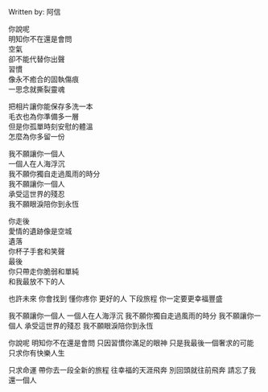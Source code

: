
Written by: 阿信  

你說呢  
明知你不在還是會問  
空氣  
卻不能代替你出聲  
習慣  
像永不癒合的固執傷痕    
一思念就撕裂靈魂    

把相片讓你能保存多洗一本  
毛衣也為你準備多一層  
但是你孤單時刻安慰的體溫  
怎麼為你多留一份  

我不願讓你一個人  
一個人在人海浮沉  
我不願你獨自走過風雨的時分  
我不願讓你一個人  
承受這世界的殘忍  
我不願眼淚陪你到永恆  

你走後  
愛情的遺跡像是空城  
遺落  
你杯子手套和笑聲  
最後  
你只帶走你脆弱和單純  
和我最放不下的人  

也許未來 你會找到
懂你疼你 更好的人
下段旅程
你一定要更幸福豐盛

我不願讓你一個人
一個人在人海浮沉
我不願你獨自走過風雨的時分
我不願讓你一個人
承受這世界的殘忍
我不願眼淚陪你到永恆

你說呢
明知你不在還是會問
只因習慣你滿足的眼神
只是我最後一個奢求的可能
只求你有快樂人生

只求命運
帶你去一段全新的旅程
往幸福的天涯飛奔
別回頭就往前飛奔
請忘了我還一個人
